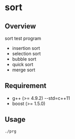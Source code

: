 sort
====
## Overview
sort test program

* insertion sort
* selection sort
* bubble sort
* quick sort
* merge sort

## Requirement
* g++ (>= 4.9.2) --std=c++11
* boost (>= 1.5.0)

## Usage
`./prg`

